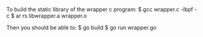 To build the static library of the wrapper c program:
$ gcc wrapper.c -lbpf -c
$ ar rs libwrapper.a wrapper.o

Then you should be able to:
$ go build
$ go run wrapper.go
